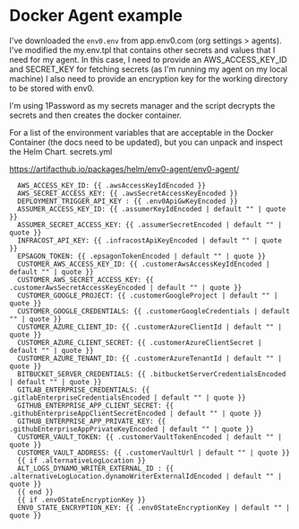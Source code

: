 # Docker Agent example

I've downloaded the `env0.env` from app.env0.com (org settings > agents).
I've modified the my.env.tpl that contains other secrets and values that I need for my agent.
In this case, I need to provide an AWS_ACCESS_KEY_ID and SECRET_KEY for fetching secrets (as I'm running my agent on my local machine)
I also need to provide an encryption key for the working directory to be stored with env0.

I'm using 1Password as my secrets manager and the script decrypts the secrets and then creates the docker container.

For a list of the environment variables that are acceptable in the Docker Container (the docs need to be updated), but you can unpack and inspect the Helm Chart. secrets.yml

https://artifacthub.io/packages/helm/env0-agent/env0-agent/

```
  AWS_ACCESS_KEY_ID: {{ .awsAccessKeyIdEncoded }}
  AWS_SECRET_ACCESS_KEY: {{ .awsSecretAccessKeyEncoded }}  
  DEPLOYMENT_TRIGGER_API_KEY : {{ .env0ApiGwKeyEncoded }}
  ASSUMER_ACCESS_KEY_ID: {{ .assumerKeyIdEncoded | default "" | quote }}
  ASSUMER_SECRET_ACCESS_KEY: {{ .assumerSecretEncoded | default "" | quote }}
  INFRACOST_API_KEY: {{ .infracostApiKeyEncoded | default "" | quote }}
  EPSAGON_TOKEN: {{ .epsagonTokenEncoded | default "" | quote }}
  CUSTOMER_AWS_ACCESS_KEY_ID: {{ .customerAwsAccessKeyIdEncoded | default "" | quote }}
  CUSTOMER_AWS_SECRET_ACCESS_KEY: {{ .customerAwsSecretAccessKeyEncoded | default "" | quote }}
  CUSTOMER_GOOGLE_PROJECT: {{ .customerGoogleProject | default "" | quote }}
  CUSTOMER_GOOGLE_CREDENTIALS: {{ .customerGoogleCredentials | default "" | quote }}
  CUSTOMER_AZURE_CLIENT_ID: {{ .customerAzureClientId | default "" | quote }}
  CUSTOMER_AZURE_CLIENT_SECRET: {{ .customerAzureClientSecret | default "" | quote }}
  CUSTOMER_AZURE_TENANT_ID: {{ .customerAzureTenantId | default "" | quote }}
  BITBUCKET_SERVER_CREDENTIALS: {{ .bitbucketServerCredentialsEncoded | default "" | quote }}
  GITLAB_ENTERPRISE_CREDENTIALS: {{ .gitlabEnterpriseCredentialsEncoded | default "" | quote }}
  GITHUB_ENTERPRISE_APP_CLIENT_SECRET: {{ .githubEnterpriseAppClientSecretEncoded | default "" | quote }}
  GITHUB_ENTERPRISE_APP_PRIVATE_KEY: {{ .githubEnterpriseAppPrivateKeyEncoded | default "" | quote }}
  CUSTOMER_VAULT_TOKEN: {{ .customerVaultTokenEncoded | default "" | quote }}
  CUSTOMER_VAULT_ADDRESS: {{ .customerVaultUrl | default "" | quote }}
  {{ if .alternativeLogLocation }}
  ALT_LOGS_DYNAMO_WRITER_EXTERNAL_ID : {{ .alternativeLogLocation.dynamoWriterExternalIdEncoded | default "" | quote }}
  {{ end }}
  {{ if .env0StateEncryptionKey }}
  ENV0_STATE_ENCRYPTION_KEY: {{ .env0StateEncryptionKey | default "" | quote }}
```